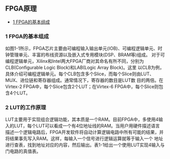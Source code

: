## FPGA原理
* [1 FPGA的基本组成](#1-FPGA的基本组成) 

### 1 FPGA的基本组成
如图1-1所示，FPGA芯片主要由可编程输入输出单元(IOB)、可编程逻辑单元、时钟管理单元、丰富的布线资源以及嵌入式专用模块(DSP、BRAM等)组成。
对于可编程逻辑单元，Xilinx和Intel两大FPGA厂商对其命名有所不同，分别为CLB(Configurable Logic Block)和LAB(Logic Array Block)。这里
以CLB为例，具体介绍可编程逻辑单元。每个CLB包含多个Slice，而每个Slice则由LUT、MUX、进位链和寄存器组成。通常情况下，寄存器的数目是LUT数
目的两倍。在Virtex-2 FPGA中，每个Slice包含2个LUT；在Virtex-6 FPGA中，每个Slice则包含4个LUT。  

### 2 LUT的工作原理
LUT主要用于实现组合逻辑功能，其本质是一个RAM。目前FPGA中，多使用4输入的LUT，每个LUT可以看成一个有4位地址线的RAM。当用户用硬件描述语言
描述一个逻辑电路后，FPGA开发软件将自动计算逻辑电路中所有可能的结果，并将结果事先写入RAM。这样，每输入一个信号进行逻辑运算就等于输入一个
地址进行查表，找到地址对应的内容，然后输出。表1-1给出一个使用LUT实现4输入与门电路的真值表。
